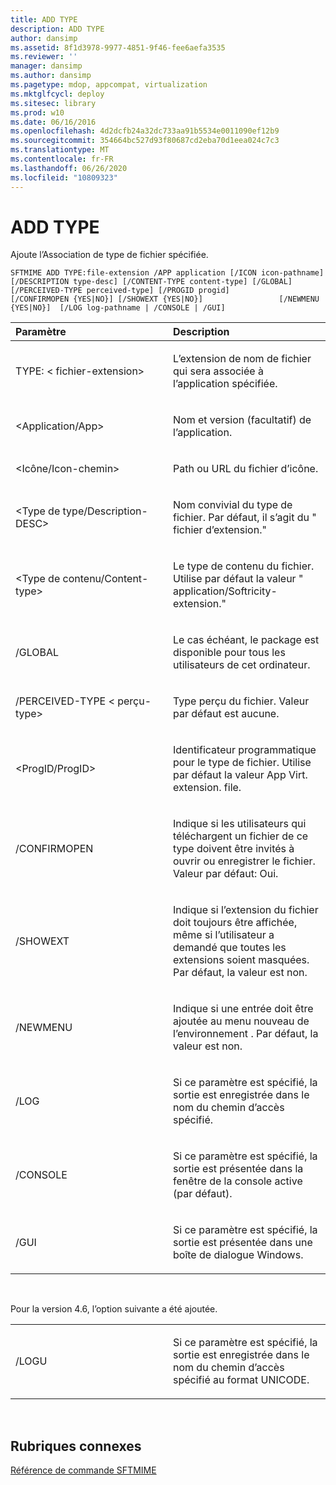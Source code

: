 ```yaml
---
title: ADD TYPE
description: ADD TYPE
author: dansimp
ms.assetid: 8f1d3978-9977-4851-9f46-fee6aefa3535
ms.reviewer: ''
manager: dansimp
ms.author: dansimp
ms.pagetype: mdop, appcompat, virtualization
ms.mktglfcycl: deploy
ms.sitesec: library
ms.prod: w10
ms.date: 06/16/2016
ms.openlocfilehash: 4d2dcfb24a32dc733aa91b5534e0011090ef12b9
ms.sourcegitcommit: 354664bc527d93f80687cd2eba70d1eea024c7c3
ms.translationtype: MT
ms.contentlocale: fr-FR
ms.lasthandoff: 06/26/2020
ms.locfileid: "10809323"
---
```

# ADD TYPE


Ajoute l’Association de type de fichier spécifiée.

`SFTMIME ADD TYPE:file-extension /APP application [/ICON icon-pathname]                 [/DESCRIPTION type-desc] [/CONTENT-TYPE content-type] [/GLOBAL]                 [/PERCEIVED-TYPE perceived-type] [/PROGID progid]                 [/CONFIRMOPEN {YES|NO}] [/SHOWEXT {YES|NO}]                 [/NEWMENU {YES|NO}]  [/LOG log-pathname | /CONSOLE | /GUI]`

<table>
<colgroup>
<col width="50%" />
<col width="50%" />
</colgroup>
<thead>
<tr class="header">
<th align="left">Paramètre</th>
<th align="left">Description</th>
</tr>
</thead>
<tbody>
<tr class="odd">
<td align="left"><p>TYPE: &lt; fichier-extension&gt;</p></td>
<td align="left"><p>L’extension de nom de fichier qui sera associée à l’application spécifiée.</p></td>
</tr>
<tr class="even">
<td align="left"><p>&lt;Application/App&gt;</p></td>
<td align="left"><p>Nom et version (facultatif) de l’application.</p></td>
</tr>
<tr class="odd">
<td align="left"><p>&lt;Icône/Icon-chemin&gt;</p></td>
<td align="left"><p>Path ou URL du fichier d’icône.</p></td>
</tr>
<tr class="even">
<td align="left"><p>&lt;Type de type/Description-DESC&gt;</p></td>
<td align="left"><p>Nom convivial du type de fichier. Par défaut, il s’agit du &quot; fichier d’extension.&quot;</p></td>
</tr>
<tr class="odd">
<td align="left"><p>&lt;Type de contenu/Content-type&gt;</p></td>
<td align="left"><p>Le type de contenu du fichier. Utilise par défaut la valeur &quot; application/Softricity-extension.&quot;</p></td>
</tr>
<tr class="even">
<td align="left"><p>/GLOBAL</p></td>
<td align="left"><p>Le cas échéant, le package est disponible pour tous les utilisateurs de cet ordinateur.</p></td>
</tr>
<tr class="odd">
<td align="left"><p>/PERCEIVED-TYPE &lt; perçu-type&gt;</p></td>
<td align="left"><p>Type perçu du fichier. Valeur par défaut est aucune.</p></td>
</tr>
<tr class="even">
<td align="left"><p>&lt;ProgID/ProgID&gt;</p></td>
<td align="left"><p>Identificateur programmatique pour le type de fichier. Utilise par défaut la valeur App Virt. extension. file.</p></td>
</tr>
<tr class="odd">
<td align="left"><p>/CONFIRMOPEN</p></td>
<td align="left"><p>Indique si les utilisateurs qui téléchargent un fichier de ce type doivent être invités à ouvrir ou enregistrer le fichier. Valeur par défaut: Oui.</p></td>
</tr>
<tr class="even">
<td align="left"><p>/SHOWEXT</p></td>
<td align="left"><p>Indique si l’extension du fichier doit toujours être affichée, même si l’utilisateur a demandé que toutes les extensions soient masquées. Par défaut, la valeur est non.</p></td>
</tr>
<tr class="odd">
<td align="left"><p>/NEWMENU</p></td>
<td align="left"><p>Indique si une entrée doit être ajoutée au menu nouveau de l’environnement <strong> </strong> . Par défaut, la valeur est non.</p></td>
</tr>
<tr class="even">
<td align="left"><p>/LOG</p></td>
<td align="left"><p>Si ce paramètre est spécifié, la sortie est enregistrée dans le nom du chemin d’accès spécifié.</p></td>
</tr>
<tr class="odd">
<td align="left"><p>/CONSOLE</p></td>
<td align="left"><p>Si ce paramètre est spécifié, la sortie est présentée dans la fenêtre de la console active (par défaut).</p></td>
</tr>
<tr class="even">
<td align="left"><p>/GUI</p></td>
<td align="left"><p>Si ce paramètre est spécifié, la sortie est présentée dans une boîte de dialogue Windows.</p></td>
</tr>
</tbody>
</table>

 

Pour la version 4.6, l’option suivante a été ajoutée.

<table>
<colgroup>
<col width="50%" />
<col width="50%" />
</colgroup>
<tbody>
<tr class="odd">
<td align="left"><p>/LOGU</p></td>
<td align="left"><p>Si ce paramètre est spécifié, la sortie est enregistrée dans le nom du chemin d’accès spécifié au format UNICODE.</p></td>
</tr>
</tbody>
</table>

 

## Rubriques connexes


[Référence de commande SFTMIME](sftmime--command-reference.md)

 

 





